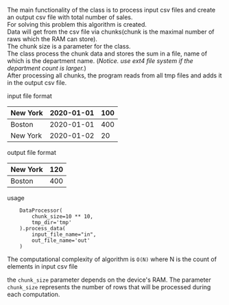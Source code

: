 The main functionality of the class is to process input csv files and create an output csv file with total number of  sales.<br>
For solving this problem this algorithm is created.<br>
Data will get from the csv file via chunks(chunk is the maximal number of raws which the RAM can store).<br>
The chunk size is a parameter for the class.<br>
The class process the chunk data and stores the sum in a file, name of which is the department name.
(_Notice. use ext4 file system if the department count is larger._)<br>
After processing all chunks, the program reads from all tmp files and adds it in the output csv file.<br>


input file format


New York | 2020-01-01 | 100
--- | --- | ---
Boston | 2020-01-01 | 400
New York | 2020-01-02 | 20


output file format

New York | 120
--- | ---
Boston | 400

usage

```
    DataProcessor(
        chunk_size=10 ** 10,
        tmp_dir='tmp'
    ).process_data(
        input_file_name="in",
        out_file_name='out'
    )
```

The computational complexity of algorithm is ``O(N)`` where N is the count of elements in input csv file

the ``chunk_size`` parameter depends on the device's RAM. 
The parameter ``chunk_size`` represents the number of rows that will be processed during each computation.